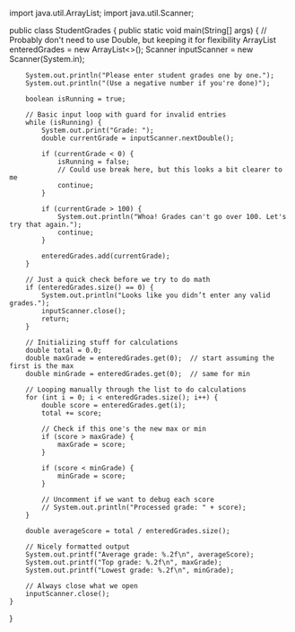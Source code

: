 import java.util.ArrayList;
import java.util.Scanner;

public class StudentGrades {
    public static void main(String[] args) {
        // Probably don't need to use Double, but keeping it for flexibility
        ArrayList<Double> enteredGrades = new ArrayList<>();
        Scanner inputScanner = new Scanner(System.in);

        System.out.println("Please enter student grades one by one.");
        System.out.println("(Use a negative number if you're done)");

        boolean isRunning = true;

        // Basic input loop with guard for invalid entries
        while (isRunning) {
            System.out.print("Grade: ");
            double currentGrade = inputScanner.nextDouble();

            if (currentGrade < 0) {
                isRunning = false;
                // Could use break here, but this looks a bit clearer to me
                continue;
            }

            if (currentGrade > 100) {
                System.out.println("Whoa! Grades can't go over 100. Let's try that again.");
                continue;
            }

            enteredGrades.add(currentGrade);
        }

        // Just a quick check before we try to do math
        if (enteredGrades.size() == 0) {
            System.out.println("Looks like you didn’t enter any valid grades.");
            inputScanner.close();
            return;
        }

        // Initializing stuff for calculations
        double total = 0.0;
        double maxGrade = enteredGrades.get(0);  // start assuming the first is the max
        double minGrade = enteredGrades.get(0);  // same for min

        // Looping manually through the list to do calculations
        for (int i = 0; i < enteredGrades.size(); i++) {
            double score = enteredGrades.get(i);
            total += score;

            // Check if this one's the new max or min
            if (score > maxGrade) {
                maxGrade = score;
            }

            if (score < minGrade) {
                minGrade = score;
            }

            // Uncomment if we want to debug each score
            // System.out.println("Processed grade: " + score);
        }

        double averageScore = total / enteredGrades.size();

        // Nicely formatted output
        System.out.printf("Average grade: %.2f\n", averageScore);
        System.out.printf("Top grade: %.2f\n", maxGrade);
        System.out.printf("Lowest grade: %.2f\n", minGrade);

        // Always close what we open
        inputScanner.close();
    }
}
